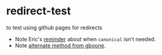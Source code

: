 # redirect-test
to test using github pages for redirects 

* Note Eric's [reminder](https://github.com/unitedstates/unitedstates.github.io/commit/de2af31f92d039b01fd80843583eade9d8aed2bb) about when `canonical` isn't needed.  
* Note [alternate method from gboone](https://github.com/18F/18f.gsa.gov/pull/1016#issuecomment-120044054).
